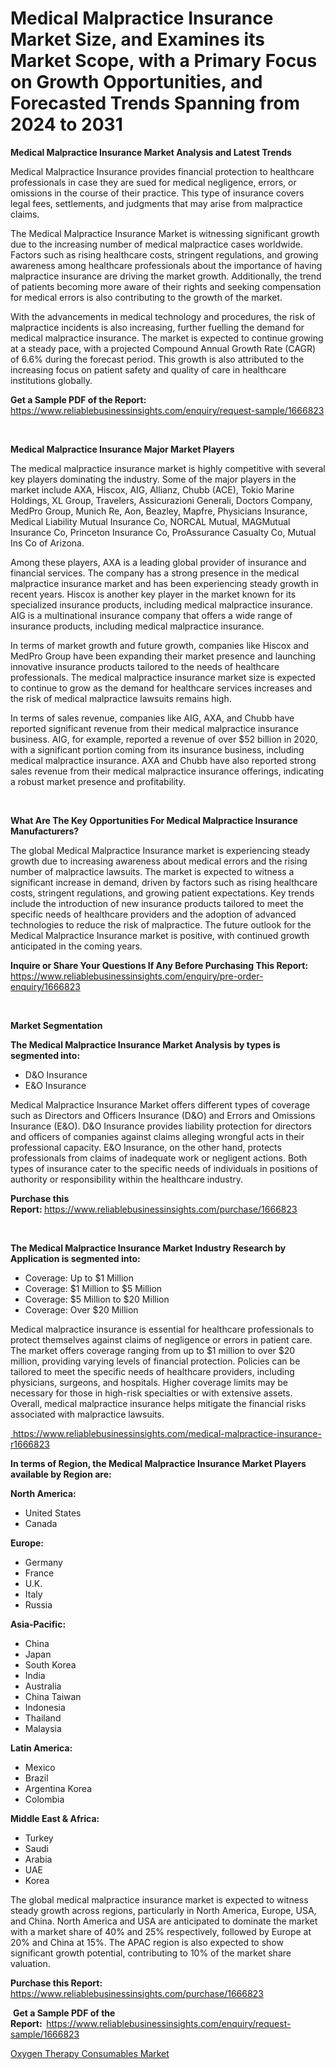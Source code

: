 <p><h1>Medical Malpractice Insurance Market Size, and Examines its Market Scope, with a Primary Focus on Growth Opportunities, and Forecasted Trends Spanning from 2024 to 2031</h1></p><p><strong>Medical Malpractice Insurance Market Analysis and Latest Trends</strong></p>
<p><p>Medical Malpractice Insurance provides financial protection to healthcare professionals in case they are sued for medical negligence, errors, or omissions in the course of their practice. This type of insurance covers legal fees, settlements, and judgments that may arise from malpractice claims.</p><p>The Medical Malpractice Insurance Market is witnessing significant growth due to the increasing number of medical malpractice cases worldwide. Factors such as rising healthcare costs, stringent regulations, and growing awareness among healthcare professionals about the importance of having malpractice insurance are driving the market growth. Additionally, the trend of patients becoming more aware of their rights and seeking compensation for medical errors is also contributing to the growth of the market.</p><p>With the advancements in medical technology and procedures, the risk of malpractice incidents is also increasing, further fuelling the demand for medical malpractice insurance. The market is expected to continue growing at a steady pace, with a projected Compound Annual Growth Rate (CAGR) of 6.6% during the forecast period. This growth is also attributed to the increasing focus on patient safety and quality of care in healthcare institutions globally.</p></p>
<p><strong>Get a Sample PDF of the Report:&nbsp;</strong> <a href="https://www.reliablebusinessinsights.com/enquiry/request-sample/1666823">https://www.reliablebusinessinsights.com/enquiry/request-sample/1666823</a></p>
<p>&nbsp;</p>
<p><strong>Medical Malpractice Insurance Major Market Players</strong></p>
<p><p>The medical malpractice insurance market is highly competitive with several key players dominating the industry. Some of the major players in the market include AXA, Hiscox, AIG, Allianz, Chubb (ACE), Tokio Marine Holdings, XL Group, Travelers, Assicurazioni Generali, Doctors Company, MedPro Group, Munich Re, Aon, Beazley, Mapfre, Physicians Insurance, Medical Liability Mutual Insurance Co, NORCAL Mutual, MAGMutual Insurance Co, Princeton Insurance Co, ProAssurance Casualty Co, Mutual Ins Co of Arizona.</p><p>Among these players, AXA is a leading global provider of insurance and financial services. The company has a strong presence in the medical malpractice insurance market and has been experiencing steady growth in recent years. Hiscox is another key player in the market known for its specialized insurance products, including medical malpractice insurance. AIG is a multinational insurance company that offers a wide range of insurance products, including medical malpractice insurance.</p><p>In terms of market growth and future growth, companies like Hiscox and MedPro Group have been expanding their market presence and launching innovative insurance products tailored to the needs of healthcare professionals. The medical malpractice insurance market size is expected to continue to grow as the demand for healthcare services increases and the risk of medical malpractice lawsuits remains high.</p><p>In terms of sales revenue, companies like AIG, AXA, and Chubb have reported significant revenue from their medical malpractice insurance business. AIG, for example, reported a revenue of over $52 billion in 2020, with a significant portion coming from its insurance business, including medical malpractice insurance. AXA and Chubb have also reported strong sales revenue from their medical malpractice insurance offerings, indicating a robust market presence and profitability.</p></p>
<p>&nbsp;</p>
<p><strong>What Are The Key Opportunities For Medical Malpractice Insurance Manufacturers?</strong></p>
<p><p>The global Medical Malpractice Insurance market is experiencing steady growth due to increasing awareness about medical errors and the rising number of malpractice lawsuits. The market is expected to witness a significant increase in demand, driven by factors such as rising healthcare costs, stringent regulations, and growing patient expectations. Key trends include the introduction of new insurance products tailored to meet the specific needs of healthcare providers and the adoption of advanced technologies to reduce the risk of malpractice. The future outlook for the Medical Malpractice Insurance market is positive, with continued growth anticipated in the coming years.</p></p>
<p><strong>Inquire or Share Your Questions If Any Before Purchasing This Report:</strong> <a href="https://www.reliablebusinessinsights.com/enquiry/pre-order-enquiry/1666823">https://www.reliablebusinessinsights.com/enquiry/pre-order-enquiry/1666823</a></p>
<p>&nbsp;</p>
<p><strong>Market Segmentation</strong></p>
<p><strong>The Medical Malpractice Insurance Market Analysis by types is segmented into:</strong></p>
<p><ul><li>D&O Insurance</li><li>E&O Insurance</li></ul></p>
<p><p>Medical Malpractice Insurance Market offers different types of coverage such as Directors and Officers Insurance (D&O) and Errors and Omissions Insurance (E&O). D&O Insurance provides liability protection for directors and officers of companies against claims alleging wrongful acts in their professional capacity. E&O Insurance, on the other hand, protects professionals from claims of inadequate work or negligent actions. Both types of insurance cater to the specific needs of individuals in positions of authority or responsibility within the healthcare industry.</p></p>
<p><strong>Purchase this Report:&nbsp;</strong><a href="https://www.reliablebusinessinsights.com/purchase/1666823">https://www.reliablebusinessinsights.com/purchase/1666823</a></p>
<p>&nbsp;</p>
<p><strong>The Medical Malpractice Insurance Market Industry Research by Application is segmented into:</strong></p>
<p><ul><li>Coverage: Up to $1 Million</li><li>Coverage: $1 Million to $5 Million</li><li>Coverage: $5 Million to $20 Million</li><li>Coverage: Over $20 Million</li></ul></p>
<p><p>Medical malpractice insurance is essential for healthcare professionals to protect themselves against claims of negligence or errors in patient care. The market offers coverage ranging from up to $1 million to over $20 million, providing varying levels of financial protection. Policies can be tailored to meet the specific needs of healthcare providers, including physicians, surgeons, and hospitals. Higher coverage limits may be necessary for those in high-risk specialties or with extensive assets. Overall, medical malpractice insurance helps mitigate the financial risks associated with malpractice lawsuits.</p></p>
<p><a href="https://www.reliablebusinessinsights.com/medical-malpractice-insurance-r1666823">&nbsp;https://www.reliablebusinessinsights.com/medical-malpractice-insurance-r1666823</a></p>
<p><strong>In terms of Region, the Medical Malpractice Insurance Market Players available by Region are:</strong></p>
<p>
    <p> <strong> North America: </strong>
        <ul>
            <li>United States</li>
            <li>Canada</li>
        </ul>
        </p> 
    <p> <strong> Europe: </strong>
        <ul>
            <li>Germany</li>
            <li>France</li>
            <li>U.K.</li>
            <li>Italy</li>
            <li>Russia</li>
        </ul>
        </p> 
    <p> <strong> Asia-Pacific: </strong>
        <ul>
            <li>China</li>
            <li>Japan</li>
            <li>South Korea</li>
            <li>India</li>
            <li>Australia</li>
            <li>China Taiwan</li>
            <li>Indonesia</li>
            <li>Thailand</li>
            <li>Malaysia</li>
        </ul>
        </p> 
    <p> <strong> Latin America: </strong>
        <ul>
            <li>Mexico</li>
            <li>Brazil</li>
            <li>Argentina Korea</li>
            <li>Colombia</li>
        </ul>
        </p> 
    <p> <strong> Middle East & Africa: </strong>
        <ul>
            <li>Turkey</li>
            <li>Saudi</li>
            <li>Arabia</li>
            <li>UAE</li>
            <li>Korea</li>
        </ul>
    </p>
    </p>
<p><p>The global medical malpractice insurance market is expected to witness steady growth across regions, particularly in North America, Europe, USA, and China. North America and USA are anticipated to dominate the market with a market share of 40% and 25% respectively, followed by Europe at 20% and China at 15%. The APAC region is also expected to show significant growth potential, contributing to 10% of the market share valuation.</p></p>
<p><strong>Purchase this Report: </strong><a href="https://www.reliablebusinessinsights.com/purchase/1666823">https://www.reliablebusinessinsights.com/purchase/1666823</a></p>
<p>&nbsp;<strong>Get a Sample PDF of the Report:&nbsp;&nbsp;</strong><a href="https://www.reliablebusinessinsights.com/enquiry/request-sample/1666823">https://www.reliablebusinessinsights.com/enquiry/request-sample/1666823</a></p>
<p><strong></strong></p>
<p><p><a href="https://view.publitas.com/reportprime-1/oxygen-therapy-consumables-market-analysis-report-global-insights-by-region-type-venturi-mask-nasal-cannula-cpap-mask-simple-oxygen-mask-and-application-home-care-hospitals-and-clinics-ambulatory-surgical-centers-from-2024-to-2031/">Oxygen Therapy Consumables Market</a></p></p>